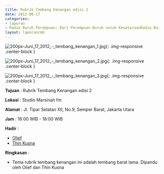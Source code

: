 ```yaml
---
title: Rubrik Tembang Kenangan edisi 2
date: 2012-06-17
categories:
- laporan
- Radio Buruh Perempuan; Dari Perempuan Buruh untuk KesetaraanRadio Buruh Perempuan; Dari Perempuan Buruh untuk Kesetaraan
layout: laporancmb
---
```



![200px-Juni_17_2012_-_tembang_kenangan_1.jpg](/uploads/200px-Juni_17_2012_-_tembang_kenangan_1.jpg){: .img-responsive .center-block }

![200px-Juni_17_2012_-_tembang_kenangan_2.jpg](/uploads/200px-Juni_17_2012_-_tembang_kenangan_2.jpg){: .img-responsive .center-block }

![200px-Juni_17_2012_-_tembang_kenangan_3.jpg](/uploads/200px-Juni_17_2012_-_tembang_kenangan_3.jpg){: .img-responsive .center-block }


**Tujuan** : Rubrik Tembang Kenangan edisi 2

**Lokasi** : Studio Marsinah fm

**Alamat** : Jl. Tipar Selatan XII, No.9, Semper Barat, Jakarta Utara

**Jam** : 16:00 WIB - 18:00 WIB

**Hadir** : 
* [Olief](http://wiki.ciptamedia.org/wiki/Olief)
* [Thin Kusna](http://wiki.ciptamedia.org/wiki/Thin_Kusna)

**Ringkasan** : 
* Tema rubrik tembang kenangan ini adalah tembang barat lama. Dipandu oleh Olief dan Thin Kusna
